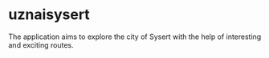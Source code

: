 # uznaisysert
The application aims to explore the city of Sysert with the help of interesting and exciting routes.

